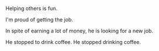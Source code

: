 Helping others is fun.

I'm proud of getting the job.

In spite of earning a lot of money, he is looking for a new job.

He stopped to drink coffee.
He stopped drinking coffee.
